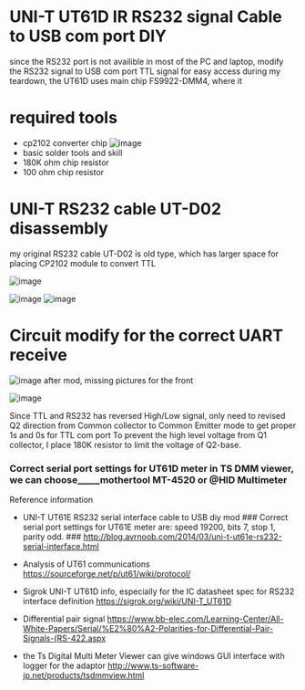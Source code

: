 # UNI-T UT61D IR RS232 signal Cable to USB com port DIY
since the RS232 port is not availible in most of the PC and laptop, modify the RS232 signal to USB com port TTL signal for easy access
during my teardown, the UT61D uses main chip FS9922-DMM4, where it 
# required tools #
- cp2102 converter chip
  ![image](https://github.com/WASmars/UNI-T_UT61D_RS232toUSB_port/assets/54877239/ae2ab262-d15f-438e-96da-5a7eb8f8ccf8)
- basic solder tools and skill
- 180K ohm chip resistor
- 100 ohm chip resistor
  

# UNI-T RS232 cable UT-D02 disassembly
my original RS232 cable UT-D02 is old type, which has larger space for placing CP2102 module to convert TTL

![image](https://github.com/WASmars/UNI-T_UT61D_RS232toUSB_port/assets/54877239/bec2b783-43ce-4f96-8b9f-f34582ea171d)

![image](https://github.com/WASmars/UNI-T_UT61D_RS232toUSB_port/assets/54877239/438648f9-30af-4f00-8b99-5a89aaa1bb4d)
![image](https://github.com/WASmars/UNI-T_UT61D_RS232toUSB_port/assets/54877239/e403065a-f597-41c3-a0c6-8a7163404fe1)

# Circuit modify for the correct UART receive
![image](https://github.com/WASmars/UNI-T_UT61D_RS232toUSB_port/assets/54877239/60f3caae-0aae-49c7-af6a-c7ef9549dcb6)
after mod, missing pictures for the front

![image](https://github.com/WASmars/UNI-T_UT61D_RS232toUSB_port/assets/54877239/55bbb4a2-dd5d-484a-8948-e002b3fa6bbc)

Since TTL and RS232 has reversed High/Low signal, only need to revised Q2 direction from Common collector to Common Emitter mode to get proper 1s and 0s for TTL com port
To prevent the high level voltage from Q1 collector, I place 180K resistor to limit the voltage of Q2-base.
### Correct serial port settings for UT61D meter in TS DMM viewer, we can choose_____mothertool MT-4520 or @HID Multimeter ###



Reference information
- UNI-T UT61E RS232 serial interface cable to USB diy mod ### Correct serial port settings for UT61E meter are: speed 19200, bits 7, stop 1, parity odd. ###
http://blog.avrnoob.com/2014/03/uni-t-ut61e-rs232-serial-interface.html
- Analysis of UT61 communications
https://sourceforge.net/p/ut61/wiki/protocol/
- Sigrok UNI-T UT61D info, especially for the  IC datasheet spec for RS232 interface definition
https://sigrok.org/wiki/UNI-T_UT61D
-  Differential pair signal
https://www.bb-elec.com/Learning-Center/All-White-Papers/Serial/%E2%80%A2-Polarities-for-Differential-Pair-Signals-(RS-422.aspx


- the Ts Digital Multi Meter Viewer can give windows GUI interface with logger for the adaptor http://www.ts-software-jp.net/products/tsdmmview.html


